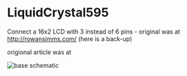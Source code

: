 # LiquidCrystal595
Connect a 16x2 LCD with 3 instead of 6 pins - original was at http://rowansimms.com/ (here is a back-up)

origional article was at 

![base schematic](http://4.bp.blogspot.com/-hN_PWB23xEM/VT8-duVpJ_I/AAAAAAAANCg/5hzPJznQTuM/s1600/LCD1602_3fire_schema.jpg)
